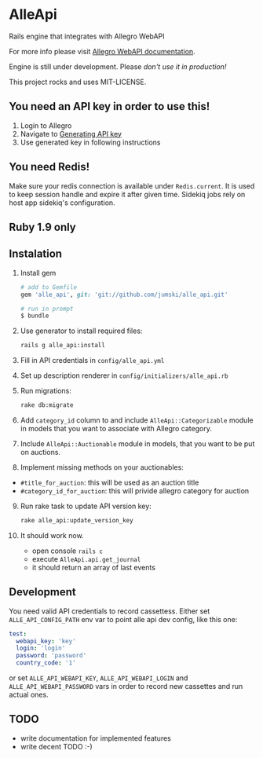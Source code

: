 # AlleApi

Rails engine that integrates with Allegro WebAPI

For more info please visit [Allegro WebAPI documentation](http://allegro.pl/webapi/).

Engine is still under development. Please *don't use it in production!*

This project rocks and uses MIT-LICENSE.

## You need an API key in order to use this!

1. Login to Allegro
2. Navigate to [Generating API key](http://allegro.pl/myaccount/webapi.php/generateNewKey)
3. Use generated key in following instructions

## You need Redis!

Make sure your redis connection is available under `Redis.current`.
It is used to keep session handle and expire it after given time.
Sidekiq jobs rely on host app sidekiq's configuration.

## Ruby 1.9 only

## Instalation

1. Install gem

    ```ruby
    # add to Gemfile
    gem 'alle_api', git: 'git://github.com/jumski/alle_api.git'
    ```

    ```bash
    # run in prompt
    $ bundle
    ```

1. Use generator to install required files:

    ```bash
    rails g alle_api:install
    ```

1. Fill in API credentials in `config/alle_api.yml`

1. Set up description renderer in `config/initializers/alle_api.rb`

1. Run migrations:

    ```bash
    rake db:migrate
    ```

6. Add `category_id` column to and include `AlleApi::Categorizable` module in models that you want to associate with Allegro category.

7. Include `AlleApi::Auctionable` module in models, that you want to be put on auctions.

8. Implement missing methods on your auctionables:

  - `#title_for_auction`: this will be used as an auction title
  - `#category_id_for_auction`: this will privide allegro category for auction

9. Run rake task to update API version key:

    ```bash
    rake alle_api:update_version_key
    ```

10. It should work now.

    - open console `rails c`
    - execute `AlleApi.api.get_journal`
    - it should return an array of last events

## Development

You need valid API credentials to record cassettess. Either set `ALLE_API_CONFIG_PATH`
env var to point alle api dev config, like this one:

```yaml
test:
  webapi_key: 'key'
  login: 'login'
  password: 'password'
  country_code: '1'
```

or set `ALLE_API_WEBAPI_KEY`, `ALLE_API_WEBAPI_LOGIN` and `ALLE_API_WEBAPI_PASSWORD`
vars in order to record new cassettes and run actual ones.

## TODO
- write documentation for implemented features
- write decent TODO :-)
